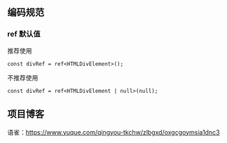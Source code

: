 ## 编码规范

### ref 默认值

推荐使用

```tsx
const divRef = ref<HTMLDivElement>();
```

不推荐使用

```tsx
const divRef = ref<HTMLDivElement | null>(null);
```

## 项目博客

语雀：https://www.yuque.com/qingyou-tkchw/zlbgxd/oxgcgoymsia1dnc3
